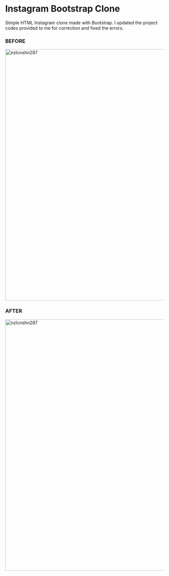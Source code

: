 # Instagram Bootstrap Clone
Simple HTML Instagram clone made with Bootstrap.
I updated the project codes provided to me for correction and fixed the errors.

### BEFORE
<img  align="center" src="https://github.com/nazlicansahin/Instagram-Clone/assets/76625343/31b0c848-2db0-43c6-b6e7-5112a5f38fdf" alt="nzlcnshn287" height="auto" width="800" />



### AFTER
<img  align="center" src="https://github.com/nazlicansahin/Instagram-Clone/assets/76625343/b9721d87-6f1b-4841-a9f7-0120af10f590" alt="nzlcnshn287" height="auto" width="800" />

